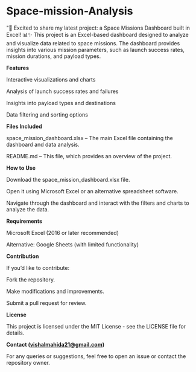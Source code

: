 # Space-mission-Analysis
"🚀 Excited to share my latest project: a Space Missions Dashboard built in Excel! 📊✨
This project is an Excel-based dashboard designed to analyze and visualize data related to space missions. The dashboard provides insights into various mission parameters, such as launch success rates, mission durations, and payload types.

**Features**

Interactive visualizations and charts

Analysis of launch success rates and failures

Insights into payload types and destinations

Data filtering and sorting options

**Files Included**

space_mission_dashboard.xlsx – The main Excel file containing the dashboard and data analysis.

README.md – This file, which provides an overview of the project.

**How to Use**

Download the space_mission_dashboard.xlsx file.

Open it using Microsoft Excel or an alternative spreadsheet software.

Navigate through the dashboard and interact with the filters and charts to analyze the data.

**Requirements**

Microsoft Excel (2016 or later recommended)

Alternative: Google Sheets (with limited functionality)

**Contribution**

If you’d like to contribute:

Fork the repository.

Make modifications and improvements.

Submit a pull request for review.

**License**

This project is licensed under the MIT License - see the LICENSE file for details.

**Contact (vishalmahida21@gmail.com)**

For any queries or suggestions, feel free to open an issue or contact the repository owner. 
